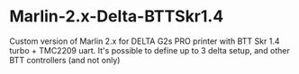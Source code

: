 # Marlin-2.x-Delta-BTTSkr1.4
Custom version of Marlin 2.x for DELTA G2s PRO printer with BTT Skr 1.4 turbo + TMC2209 uart.
It's possible to define up to 3 delta setup, and other BTT controllers (and not only)
